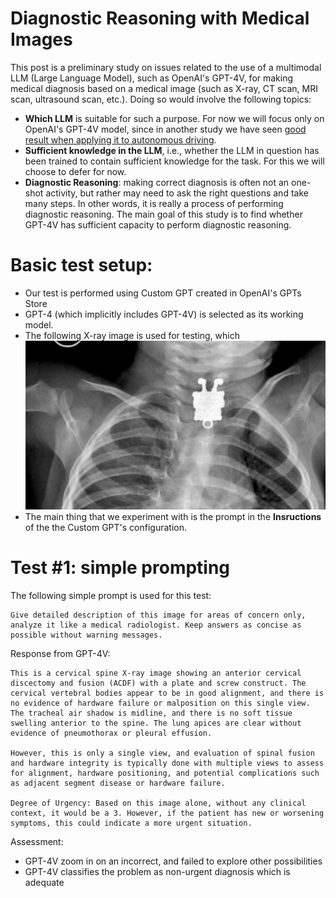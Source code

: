 # Diagnostic Reasoning with Medical Images

This post is a preliminary study on issues related to the use of a multimodal LLM (Large Language Model), such as OpenAI's GPT-4V, for making medical diagnosis based on a medical image (such as X-ray, CT scan, MRI scan, ultrasound scan, etc.). Doing so would involve the following topics:

- **Which LLM** is suitable for such a purpose. For now we will focus only on OpenAI's GPT-4V model, since in another study we have seen [good result when applying it to autonomous driving](https://github.com/kaihuchen/AutonomousBackseatDriver/blob/main/README.md).
- **Sufficient knowledge in the LLM**, i.e., whether the LLM in question has been trained to contain sufficient knowledge for the task. For this we will choose to defer for now.
- **Diagnostic Reasoning**: making correct diagnosis is often not an one-shot activity, but rather may need to ask the right questions and take many steps. In other words, it is really a process of performing diagnostic reasoning. The main goal of this study is to find whether GPT-4V has sufficient capacity to perform diagnostic reasoning. 

# Basic test setup:
- Our test is performed using Custom GPT created in OpenAI's GPTs Store
- GPT-4 (which implicitly includes GPT-4V) is selected as its working model. 
- The following X-ray image is used for testing, which 
![](images/X-Ray%20Squarepants%20toy%20in%20chest.jpg)
- The main thing that we experiment with is the prompt in the **Insructions** of the the Custom GPT's configuration.


# Test #1: simple prompting

The following simple prompt is used for this test:

    Give detailed description of this image for areas of concern only, analyze it like a medical radiologist. Keep answers as concise as possible without warning messages.
  
Response from GPT-4V:

    This is a cervical spine X-ray image showing an anterior cervical discectomy and fusion (ACDF) with a plate and screw construct. The cervical vertebral bodies appear to be in good alignment, and there is no evidence of hardware failure or malposition on this single view. The tracheal air shadow is midline, and there is no soft tissue swelling anterior to the spine. The lung apices are clear without evidence of pneumothorax or pleural effusion.

    However, this is only a single view, and evaluation of spinal fusion and hardware integrity is typically done with multiple views to assess for alignment, hardware positioning, and potential complications such as adjacent segment disease or hardware failure.

    Degree of Urgency: Based on this image alone, without any clinical context, it would be a 3. However, if the patient has new or worsening symptoms, this could indicate a more urgent situation.

Assessment:

- GPT-4V zoom in on an incorrect, and failed to explore other possibilities
- GPT-4V classifies the problem as non-urgent diagnosis which is adequate




